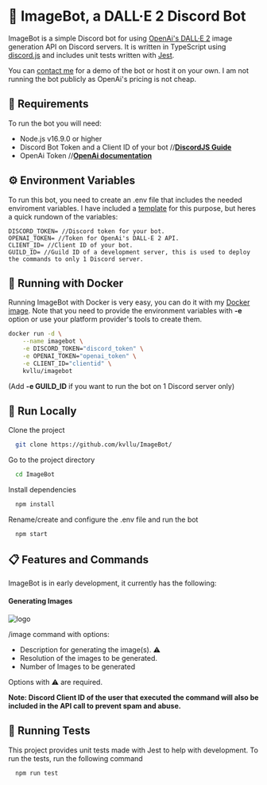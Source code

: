 
# 🧠 ImageBot, a DALL·E 2 Discord Bot

ImageBot is a simple Discord bot for using [OpenAi's DALL·E 2](https://openai.com/dall-e-2/) image generation API on Discord servers. It is written in TypeScript using [discord.js](https://discord.js.org/) and includes unit tests written with [Jest](https://jestjs.io/).

You can [contact me](mailto:kalle@perala.dev) for a demo of the bot or host it on your own. I am not running the bot publicly as OpenAi's pricing is not cheap.


## 📝 Requirements

To run the bot you will need:
- Node.js v16.9.0 or higher
- Discord Bot Token and a Client ID of your bot //**[DiscordJS Guide](https://discordjs.guide/preparations/setting-up-a-bot-application.html#creating-your-bot)**  
- OpenAi Token //**[OpenAi documentation](https://beta.openai.com/docs/introduction/overview)**  


## ⚙️ Environment Variables

To run this bot, you need to create an .env file that includes the needed enviroment variables. I have included a [template](https://github.com/kvllu/ImageBot/blob/main/.env_template) for this purpose, but heres a quick rundown of the variables:

    DISCORD_TOKEN= //Discord token for your bot.
    OPENAI_TOKEN= //Token for OpenAi's DALL·E 2 API.
    CLIENT_ID= //Client ID of your bot.
    GUILD_ID= //Guild ID of a development server, this is used to deploy the commands to only 1 Discord server.


## 🐬 Running with Docker

Running ImageBot with Docker is very easy, you can do it with my [Docker image](https://hub.docker.com/repository/docker/kvllu/imagebot/). Note that you need to provide the environment variables with **-e** option or use your platform provider's tools to create them. 

```bash
docker run -d \
    --name imagebot \
    -e DISCORD_TOKEN="discord_token" \
    -e OPENAI_TOKEN="openai_token" \
    -e CLIENT_ID="clientid" \ 
	kvllu/imagebot
```
(Add **-e GUILD_ID** if you want to run the bot on 1 Discord server only)
## 🚀 Run Locally

Clone the project

```bash
  git clone https://github.com/kvllu/ImageBot/
```

Go to the project directory

```bash
  cd ImageBot
```

Install dependencies

```bash
  npm install
```

Rename/create and configure the .env file and run the bot

```bash
  npm start
```


## 📋 Features and Commands

ImageBot is in early development, it currently has the following:

#### Generating Images
![logo](https://i.imgur.com/XVFl4um.png)

/image command with options:
- Description for generating the image(s). ⚠️
- Resolution of the images to be generated.
- Number of Images to be generated

Options with ⚠️ are required.

**Note: Discord Client ID of the user that executed the command will also be included in the API call to prevent spam and abuse.**
## 🧪 Running Tests

This project provides unit tests made with Jest to help with development. To run the tests, run the following command

```bash
  npm run test
```
